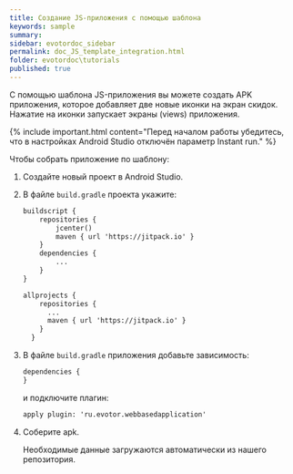 ```yaml
---
title: Создание JS-приложения с помощью шаблона
keywords: sample
summary:
sidebar: evotordoc_sidebar
permalink: doc_JS_template_integration.html
folder: evotordoc\tutorials
published: true
---
```


С помощью шаблона JS-приложения вы можете создать APK приложения, которое добавляет две новые иконки на экран скидок. Нажатие на иконки запускает экраны (views) приложения.

{% include important.html content="Перед началом работы убедитесь, что в настройках Android Studio отключён параметр Instant run." %}

Чтобы собрать приложение по шаблону:

1. Создайте новый проект в Android Studio.
2. В файле `build.gradle` проекта укажите:

    ```1
    buildscript {
        repositories {
            jcenter()
            maven { url 'https://jitpack.io' }
        }
        dependencies {
            ...
        }
    }

    allprojects {
        repositories {
          ...
          maven { url 'https://jitpack.io' }
        }
      }
   ```

4. В файле `build.gradle` приложения добавьте зависимость:

    ```1
    dependencies {
    }
    ```

    и подключите плагин:

    ```1
    apply plugin: 'ru.evotor.webbasedapplication'
    ```

5. Соберите apk.

   Необходимые данные загружаются автоматически из нашего репозитория.
